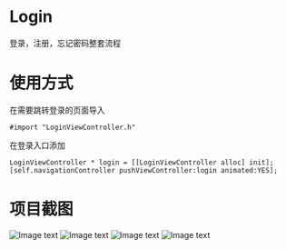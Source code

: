 # Login

登录，注册，忘记密码整套流程

# 使用方式

在需要跳转登录的页面导入 

    #import "LoginViewController.h"

在登录入口添加

    LoginViewController * login = [[LoginViewController alloc] init];
    [self.navigationController pushViewController:login animated:YES];

# 项目截图

![Image text](https://raw.githubusercontent.com/HaiZI520/img/master/login/1.png)
![Image text](https://raw.githubusercontent.com/HaiZI520/img/master/login/2.png)
![Image text](https://raw.githubusercontent.com/HaiZI520/img/master/login/3.png)
![Image text](https://raw.githubusercontent.com/HaiZI520/img/master/login/4.png)
